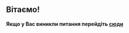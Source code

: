 ## Вітаємо!

**Якщо у Вас виникли питання перейдіть [сюди](https://github.com/ruby-znavets/ruby-znavets.github.io/issues)**
